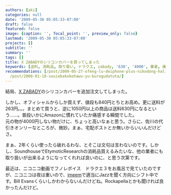 ```yaml
---
authors: [aki]
categories: null
date: '2009-05-30 05:05:33-07:00'
draft: false
featured: false
image: {caption: '', focal_point: '', preview_only: false}
lastmod: '2009-05-30 05:05:33-07:00'
projects: []
subtitle: ''
summary: ''
tags: []
title: X ZABADYのシリコンカバーを買ってしまった
keywords: [送料, 消耗品, 取り扱い, ドラクエ, zabady, '630', '4000', 業者, 痛感, ポスト]
recommendations: [/post/2009-05-27-ofeng-lu-deiphone-plus-nikodong-haliang-iyo/, /post/2008-07-16-rockapella-channel/,
  /post/2008-01-18-souiebakokohawu-yu-burogudatuta/]
---
```


結局、[X ZABADY](http://www.amazon.co.jp/TWINBIRD-AV-J122B-FM%E3%83%A9%E3%82%B8%E3%82%AA%E4%BB%98%E9%98%B2%E6%B0%B4%E3%82%B9%E3%83%94%E3%83%BC%E3%82%AB%E3%83%BC-iPod%E5%AF%BE%E5%BF%9C-ZABADY/dp/B000GDXS78/)のシリコンカバーを追加注文してしまった。

しかし、オフィシャルからしか買えず、値段も840円とちとお高め。更に送料が263円。。。まとめて買うと、逆に1050円以上の商品は送料630円になるという……。普段いかにAmazonに慣れていたか痛感する瞬間でした。  
元の物が4000円しない物だけに、ちょっと高いなぁと思う。さらに、佐川の代引きオンリーなところが、微妙。まぁ、宅配ポストとか無いからいいんだけどさ。

まぁ、2年くらい使ったら破れるわな、とそこは文句は言わないのです。しかし、SoundhouseでEtymoticResearchの消耗品買えるみたいな、他の業者にも取り扱いが出来るようになってくれれば良いのに、と思う次第です。

最近は、ニコニコ動画でフノレボイス　ドラクエ３をお風呂で見ていたのですが、ニコニコは夜は重いので、[imeem](http://www.appbank.net/2009/05/29/iphone-application/27605.php)で適当にJazzを聞く方向にシフト中です。Bill Evansくらいしかわからないんだけどね。Rockapellaとかも聞ければ良かったんだけど。
